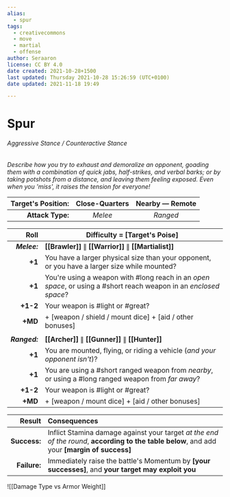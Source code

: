 ```yaml
---
alias:
  - spur
tags:
  - creativecommons
  - move
  - martial
  - offense
author: Seraaron
license: CC BY 4.0
date created: 2021-10-28+1500
last updated: Thursday 2021-10-28 15:26:59 (UTC+0100)
date updated: 2021-11-18 19:49

---
```


# Spur

###### Aggressive Stance / Counteractive Stance

_Describe how you try to exhaust and demoralize an opponent, goading them with a combination of quick jabs, half-strikes, and verbal barks; or by taking potshots from a distance, and leaving them feeling exposed. Even when you 'miss', it raises the tension for everyone!_

| Target's Position: | Close-Quarters | Nearby — Remote |
| -----------------: | :------------: | :-------------: |
|   **Attack Type:** |     _Melee_    |     _Ranged_    |

|          Roll | Difficulty = [Target's Poise]                                                                                     |
| ------------: | ----------------------------------------------------------------------------------------------------------------- |
|  _**Melee:**_ | **[[Brawler]]** ∥ **[[Warrior]]** ∥ **[[Martialist]]**                                                            |
|        **+1** | You have a larger physical size than your opponent, or you have a larger size while mounted?                      |
|        **+1** | You're using a weapon with #long reach in an _open space_, or using a #short reach weapon in an _enclosed space_? |
|      **+1-2** | Your weapon is #light or #great?                                                                                  |
|       **+MD** | + [weapon / shield / mount dice] + [aid / other bonuses]                                                          |
|               |                                                                                                                   |
| _**Ranged:**_ | **[[Archer]]** ∥ **[[Gunner]]** ∥ **[[Hunter]]**                                                                  |
|        **+1** | You are mounted, flying, or riding a vehicle (_and your opponent isn't_)?                                         |
|        **+1** | You are using a #short ranged weapon from _nearby_, or using a #long ranged weapon from _far away_?               |
|      **+1-2** | Your weapon is #light or #great?                                                                                  |
|       **+MD** | + [weapon / mount dice] + [aid / other bonuses]                                                                   |

|       Result | Consequences                                                                                                                                 |
| -----------: | :------------------------------------------------------------------------------------------------------------------------------------------- |
| **Success:** | Inflict Stamina damage against your target _at the end of the round_, **according to the table below**, and add your **[margin of success]** |
| **Failure:** | Immediately raise the battle's Momentum by **[your successes]**, and **your target may exploit you**                                         |

![[Damage Type vs Armor Weight]]
